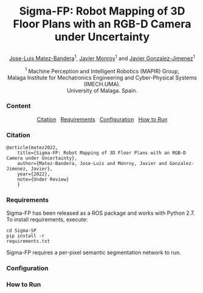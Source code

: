 # <p align="center"> Sigma-FP: Robot Mapping of 3D Floor Plans with an RGB-D Camera under Uncertainty </p>

<p align="center"> <a href="https://mapir.isa.uma.es/mapirwebsite/?p=1792">Jose-Luis Matez-Bandera</a><sup>1</sup>, <a href="https://mapir.isa.uma.es/mapirwebsite/?p=1438">Javier Monroy</a><sup>1</sup> and <a href="http://mapir.isa.uma.es/jgonzalez">Javier Gonzalez-Jimenez</a><sup>1</sup> </p>

<p align="center"> <sup>1</sup> Machine Perception and Intelligent Robotics (MAPIR) Group,<br/> Malaga Institute for Mechatronics Engineering and Cyber-Physical Systems (IMECH.UMA).<br/> University of Malaga. Spain. </p>

### Content
<p align="center"> <a href="#citation">Citation</a>&nbsp;&nbsp;&nbsp;<a href="#requirements">Requirements</a>&nbsp;&nbsp;&nbsp;<a href="#configuration">Configuration</a>&nbsp;&nbsp;&nbsp;<a href="#howtorun">How to Run</a></p>

### Citation

<pre><code>@article{matez2022,  
    title={Sigma-FP: Robot Mapping of 3D Floor Plans with an RGB-D Camera under Uncertainty},  
    author={Matez-Bandera, Jose-Luis and Monroy, Javier and Gonzalez-Jimenez, Javier},  
    year={2022},  
    note={Under Review}  
    }
</code></pre>

### Requirements

Sigma-FP has been released as a ROS package and works with Python 2.7. To install requirements, execute:

<code>cd Sigma-SP</code><br/>
<code>pip install -r requirements.txt</code><br/>

Sigma-FP requires a per-pixel semantic segmentation network to run. 

### Configuration

### How to Run


